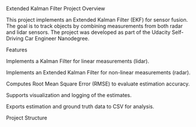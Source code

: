 Extended Kalman Filter Project
Overview

This project implements an Extended Kalman Filter (EKF) for sensor fusion. The goal is to track objects by combining measurements from both radar and lidar sensors. The project was developed as part of the Udacity Self-Driving Car Engineer Nanodegree.

Features

Implements a Kalman Filter for linear measurements (lidar).

Implements an Extended Kalman Filter for non-linear measurements (radar).

Computes Root Mean Square Error (RMSE) to evaluate estimation accuracy.

Supports visualization and logging of the estimates.

Exports estimation and ground truth data to CSV for analysis.

Project Structure
